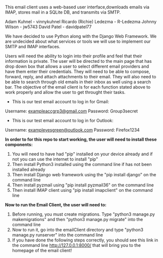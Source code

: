 This email client uses a web-based user interface,downloads emails via IMAP, stores mail in a SQLite DB, and transmits via SMTP.

Adam Kuhnel - vinnykuhnel Ricardo (Richie) Ledezma - R-Ledezma Johnny Wilson - jw5743 David Patel - davidpatel77

We have decided to use Python along with the Django Web Framework. We are undecided about what services or tools we will use to implement our SMTP and IMAP interfaces.

Users will need the ability to login into their profile and feel that their information is private. The user will be directed to the main page that has drop down box that allows a user to select different email providers and have them enter their credentials. They will need to be able to compose, forward, reply, and attach attachments to their email. They will also need to be able to search through old emails in their inbox as well using a search bar. The objective of the email client is for each function stated above to work properly and allow the user to get throught their tasks.

- This is our test email account to log in for Gmail:

Username: exampleaccgrp3@gmail.com
Password: Group3secret

- This is our test email account to log in for Outlook:

Username: exampleyesgreen@outlook.com
Password: Firefox1234

**In order to for this repo to start working, the user will need to install these components:**
1. You will need to have had "pip" installed on your device already and if not you can use the internet to install "pip"
2. Then install Python3 installed using the command line if has not been installed already
3. Then install Django web framework using the "pip install django" on the command line
4. Then install pyzmail using "pip install pyzmail36" on the command line
5. Then install IMAP client using "pip install imapclient" on the command line

**Now to run the Email Client, the user will need to:**
1. Before running, you must create migrations. Type "python3 manage.py makemigrations" and then "python3 manage.py migrate" into the command line
2. Now to run it, go into the emailClient directory and type "python3 manage.py runserver" into the command line
3. If you have done the following steps correctly, you should see this link in the command line http://127.0.0.1:8000/ that will bring you to the homepage of the email client!



